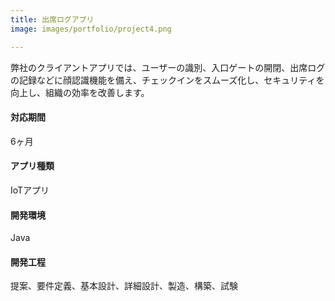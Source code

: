 ```yaml
---
title: 出席ログアプリ
image: images/portfolio/project4.png

---
```

弊社のクライアントアプリでは、ユーザーの識別、入口ゲートの開閉、出席ログの記録などに顔認識機能を備え、チェックインをスムーズ化し、セキュリティを向上し、組織の効率を改善します。

#### 対応期間
6ヶ月

#### アプリ種類
IoTアプリ

#### 開発環境
Java

#### 開発工程
提案、要件定義、基本設計、詳細設計、製造、構築、試験
